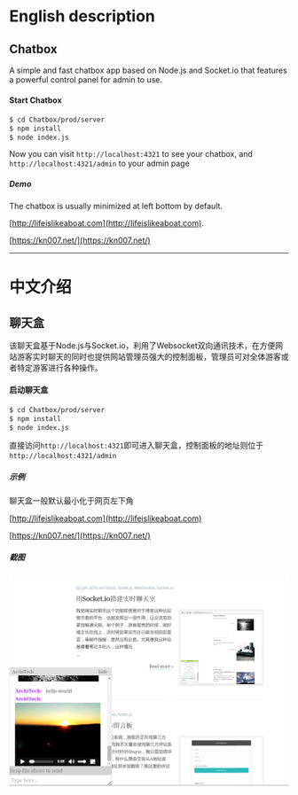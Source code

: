 # English description

## Chatbox

A simple and fast chatbox app based on Node.js and Socket.io that features a powerful control panel for admin to use.


#### Start Chatbox

```
$ cd Chatbox/prod/server
$ npm install
$ node index.js
```


Now you can visit `http://localhost:4321` to see your chatbox, and `http://localhost:4321/admin` to your admin page


##### Demo

The chatbox is usually minimized at left bottom by default.

[http://lifeislikeaboat.com](http://lifeislikeaboat.com). 

[https://kn007.net/](https://kn007.net/)





-----------------------------------------------------------
# 中文介绍



## 聊天盒

该聊天盒基于Node.js与Socket.io，利用了Websocket双向通讯技术，在方便网站游客实时聊天的同时也提供网站管理员强大的控制面板，管理员可对全体游客或者特定游客进行各种操作。


#### 启动聊天盒

```
$ cd Chatbox/prod/server
$ npm install
$ node index.js
```

直接访问`http://localhost:4321`即可进入聊天盒，控制面板的地址则位于`http://localhost:4321/admin`

##### 示例

聊天盒一般默认最小化于网页左下角

[http://lifeislikeaboat.com](http://lifeislikeaboat.com) 

[https://kn007.net/](https://kn007.net/)


##### 截图

![screenshot](/screenshots/Screenshot.png?raw=true "Screenshot")

